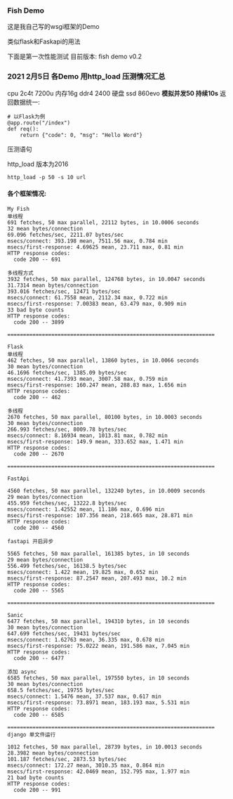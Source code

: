 ### Fish Demo

这是我自己写的wsgi框架的Demo 

类似flask和Faskapi的用法

下面是第一次性能测试 目前版本: fish demo v0.2


### 2021 2月5日 各Demo 用http_load 压测情况汇总
cpu 2c4t 7200u 内存16g ddr4 2400 硬盘 ssd 860evo
**模拟并发50 持续10s**
返回数据统一:

```
# 以Flask为例
@app.route("/index")
def req():
    return {"code": 0, "msg": "Hello Word"}
```

压测语句 

http_load 版本为2016

```http_load -p 50 -s 10 url```

#### 各个框架情况:
```
My Fish
单线程
691 fetches, 50 max parallel, 22112 bytes, in 10.0006 seconds
32 mean bytes/connection
69.096 fetches/sec, 2211.07 bytes/sec
msecs/connect: 393.198 mean, 7511.56 max, 0.784 min
msecs/first-response: 4.69625 mean, 23.711 max, 0.81 min
HTTP response codes:
  code 200 -- 691

多线程方式
3932 fetches, 50 max parallel, 124768 bytes, in 10.0047 seconds
31.7314 mean bytes/connection
393.016 fetches/sec, 12471 bytes/sec
msecs/connect: 61.7558 mean, 2112.34 max, 0.722 min
msecs/first-response: 7.00383 mean, 63.479 max, 0.909 min
33 bad byte counts
HTTP response codes:
  code 200 -- 3899

==================================================================

Flask
单线程
462 fetches, 50 max parallel, 13860 bytes, in 10.0066 seconds
30 mean bytes/connection
46.1696 fetches/sec, 1385.09 bytes/sec
msecs/connect: 41.7393 mean, 3007.58 max, 0.759 min
msecs/first-response: 160.247 mean, 288.83 max, 1.656 min
HTTP response codes:
  code 200 -- 462
  
多线程
2670 fetches, 50 max parallel, 80100 bytes, in 10.0003 seconds
30 mean bytes/connection
266.993 fetches/sec, 8009.78 bytes/sec
msecs/connect: 8.16934 mean, 1013.81 max, 0.782 min
msecs/first-response: 149.9 mean, 333.652 max, 1.471 min
HTTP response codes:
  code 200 -- 2670

==================================================================

FastApi 

4560 fetches, 50 max parallel, 132240 bytes, in 10.0009 seconds
29 mean bytes/connection
455.959 fetches/sec, 13222.8 bytes/sec
msecs/connect: 1.42552 mean, 11.186 max, 0.696 min
msecs/first-response: 107.356 mean, 218.665 max, 28.871 min
HTTP response codes:
  code 200 -- 4560

fastapi 开启异步

5565 fetches, 50 max parallel, 161385 bytes, in 10 seconds
29 mean bytes/connection
556.499 fetches/sec, 16138.5 bytes/sec
msecs/connect: 1.422 mean, 19.825 max, 0.652 min
msecs/first-response: 87.2547 mean, 207.493 max, 10.2 min
HTTP response codes:
  code 200 -- 5565

==================================================================

Sanic 
6477 fetches, 50 max parallel, 194310 bytes, in 10 seconds
30 mean bytes/connection
647.699 fetches/sec, 19431 bytes/sec
msecs/connect: 1.62763 mean, 36.335 max, 0.678 min
msecs/first-response: 75.0222 mean, 191.586 max, 7.045 min
HTTP response codes:
  code 200 -- 6477

添加 async
6585 fetches, 50 max parallel, 197550 bytes, in 10 seconds
30 mean bytes/connection
658.5 fetches/sec, 19755 bytes/sec
msecs/connect: 1.5476 mean, 37.537 max, 0.617 min
msecs/first-response: 73.8971 mean, 183.193 max, 5.531 min
HTTP response codes:
  code 200 -- 6585

==================================================================
django 单文件运行

1012 fetches, 50 max parallel, 28739 bytes, in 10.0013 seconds
28.3982 mean bytes/connection
101.187 fetches/sec, 2873.53 bytes/sec
msecs/connect: 172.27 mean, 3010.35 max, 0.864 min
msecs/first-response: 42.0469 mean, 152.795 max, 1.977 min
21 bad byte counts
HTTP response codes:
  code 200 -- 991

```